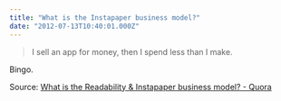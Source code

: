 ```yaml
---
title: "What is the Instapaper business model?"
date: "2012-07-13T10:40:01.000Z"
---
```


> I sell an app for money, then I spend less than I make.

Bingo.

Source: [What is the Readability & Instapaper business model? - Quora](http://www.quora.com/What-is-the-Readability-Instapaper-business-model-Is-it-same-for-both)